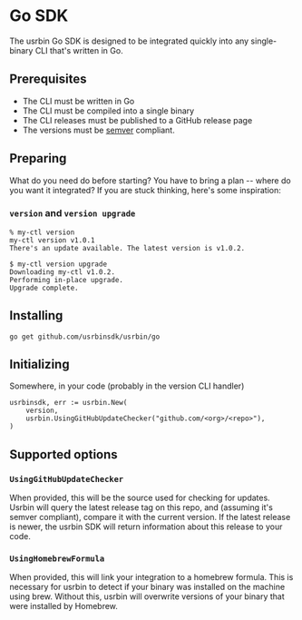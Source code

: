 # Go SDK

The usrbin Go SDK is designed to be integrated quickly into any single-binary CLI that's written in Go.

## Prerequisites

- The CLI must be written in Go
- The CLI must be compiled into a single binary
- The CLI releases must be published to a GitHub release page
- The versions must be [semver](https://semver.org) compliant.

## Preparing

What do you need do before starting? You have to bring a plan -- where do you want it integrated? If you are stuck thinking, here's some inspiration:

### `version` and `version upgrade`

```
% my-ctl version
my-ctl version v1.0.1
There's an update available. The latest version is v1.0.2.

$ my-ctl version upgrade
Downloading my-ctl v1.0.2.
Performing in-place upgrade.
Upgrade complete.
```

## Installing

```
go get github.com/usrbinsdk/usrbin/go
```

## Initializing

Somewhere, in your code (probably in the version CLI handler)

```
usrbinsdk, err := usrbin.New(
	version,
	usrbin.UsingGitHubUpdateChecker("github.com/<org>/<repo>"),
)
```

## Supported options

### `UsingGitHubUpdateChecker`

When provided, this will be the source used for checking for updates. Usrbin will query the latest release tag on this repo, and (assuming it's semver compliant), compare it with the current version. If the latest release is newer, the usrbin SDK will return information about this release to your code.

### `UsingHomebrewFormula`

When provided, this will link your integration to a homebrew formula. This is necessary for usrbin to detect if your binary was installed on the machine using brew. Without this, usrbin will overwrite versions of your binary that were installed by Homebrew.
